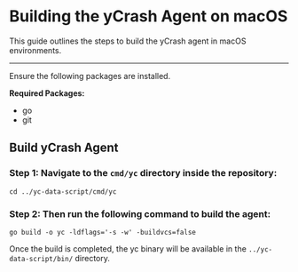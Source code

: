 ﻿# Building the yCrash Agent on macOS

This guide outlines the steps to build the yCrash agent in macOS environments.

---
Ensure the following packages are installed.

**Required Packages:**
- go
- git

## Build yCrash Agent

### Step 1:  Navigate to the `cmd/yc` directory inside the repository:
```
cd ../yc-data-script/cmd/yc
```
### Step 2: Then run the following command to build the agent:
```
go build -o yc -ldflags='-s -w' -buildvcs=false
```
Once the build is completed, the yc binary will be available in the `../yc-data-script/bin/` directory.
